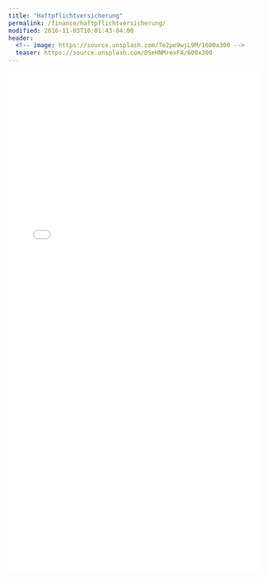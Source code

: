 ```yaml
---
title: "Haftpflichtversicherung"
permalink: /finance/haftpflichtversicherung/
modified: 2016-11-03T10:01:43-04:00
header:
  <!-- image: https://source.unsplash.com/7e2pe9wjL9M/1600x300 -->
  teaser: https://source.unsplash.com/DSeHNMrevFA/600x300
---
```


<iframe src="//a.partner-versicherung.de/click.php?partner_id=111111&ad_id=16&insurance_id=8" width="100%" height="1000" name="vergleich" marginwidth="0" marginheight="0" border="0" frameborder="0" scrolling="no"></iframe>
